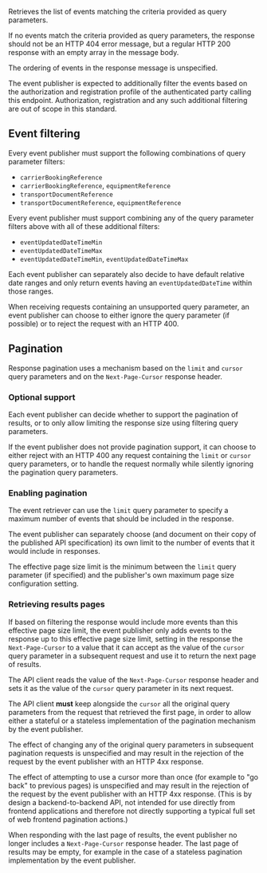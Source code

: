 Retrieves the list of events matching the criteria provided as query parameters.

If no events match the criteria provided as query parameters, the response should not be an HTTP 404 error message, but a regular HTTP 200 response with an empty array in the message body.

The ordering of events in the response message is unspecified.

The event publisher is expected to additionally filter the events based on the authorization and registration profile of the authenticated party calling this endpoint. Authorization, registration and any such additional filtering are out of scope in this standard.

## Event filtering

Every event publisher must support the following combinations of query parameter filters:
* `carrierBookingReference`
* `carrierBookingReference`, `equipmentReference`
* `transportDocumentReference`
* `transportDocumentReference`, `equipmentReference`

Every event publisher must support combining any of the query parameter filters above with all of these additional filters:
* `eventUpdatedDateTimeMin`
* `eventUpdatedDateTimeMax`
* `eventUpdatedDateTimeMin`, `eventUpdatedDateTimeMax`

Each event publisher can separately also decide to have default relative date ranges and only return events having an `eventUpdatedDateTime` within those ranges.

When receiving requests containing an unsupported query parameter, an event publisher can choose to either ignore the query parameter (if possible) or to reject the request with an HTTP 400.

## Pagination

Response pagination uses a mechanism based on the `limit` and `cursor` query parameters and on the `Next-Page-Cursor` response header.

### Optional support

Each event publisher can decide whether to support the pagination of results, or to only allow limiting the response size using filtering query parameters.

If the event publisher does not provide pagination support, it can choose to either reject with an HTTP 400 any request containing the `limit` or `cursor` query parameters, or to handle the request normally while silently ignoring the pagination query parameters.

### Enabling pagination

The event retriever can use the `limit` query parameter to specify a maximum number of events that should be included in the response.

The event publisher can separately choose (and document on their copy of the published API specification) its own limit to the number of events that it would include in responses.

The effective page size limit is the minimum between the `limit` query parameter (if specified) and the publisher's own maximum page size configuration setting.

### Retrieving results pages

If based on filtering the response would include more events than this effective page size limit, the event publisher only adds events to the response up to this effective page size limit, setting in the response the `Next-Page-Cursor` to a value that it can accept as the value of the `cursor` query parameter in a subsequent request and use it to return the next page of results.

The API client reads the value of the `Next-Page-Cursor` response header and sets it as the value of the `cursor` query parameter in its next request.

The API client **must** keep alongside the `cursor` all the original query parameters from the request that retrieved the first page, in order to allow either a stateful or a stateless implementation of the pagination mechanism by the event publisher.

The effect of changing any of the original query parameters in subsequent pagination requests is unspecified and may result in the rejection of the request by the event publisher with an HTTP 4xx response.

The effect of attempting to use a cursor more than once (for example to "go back" to previous pages) is unspecified and may result in the rejection of the request by the event publisher with an HTTP 4xx response. (This is by design a backend-to-backend API, not intended for use directly from frontend applications and therefore not directly supporting a typical full set of web frontend pagination actions.)

When responding with the last page of results, the event publisher no longer includes a `Next-Page-Cursor` response header. The last page of results may be empty, for example in the case of a stateless pagination implementation by the event publisher.
